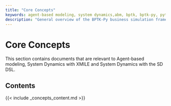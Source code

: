 ```yaml
---
title: "Core Concepts"
keywords: agent-based modeling, system dynamics,abm, bptk, bptk-py, python, business simulation
description: "General overview of the BPTK-Py business simulation framework, as it applies to Agent-based modeling and System Dynamics."
---
```


# Core Concepts

This section contains documents that are relevant to Agent-based modeling, System Dynamics with XMILE and System Dynamics with the SD DSL.

## Contents

{{< include _concepts_content.md >}}
